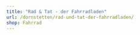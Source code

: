 ```yaml
---
title: "Rad & Tat - der Fahrradladen"
url: /dornstetten/rad-und-tat-der-fahrradladen/
shop: Fahrrad
---
```

